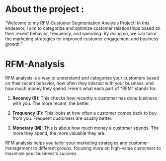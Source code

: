 # About the project :
"Welcome to my RFM Customer Segmentation Analysis Project! In this endeavor, I aim to categorize and optimize customer relationships based on their recent behavior, frequency, and spending. By doing so, we can tailor the marketing strategies for improved customer engagement and business growth."

# RFM-Analysis

RFM analysis is a way to understand and categorize your customers based on their recent behavior, how often they interact with your business, and how much money they spend. Here's what each part of "RFM" stands for:

1. **Recency (R)**: This checks how recently a customer has done business with you. The more recent, the better.

2. **Frequency (F)**: This looks at how often a customer comes back to buy from you. Frequent customers are usually better.

3. **Monetary (M)**: This is about how much money a customer spends. The more they spend, the more valuable they are.

RFM analysis helps you tailor your marketing strategies and customer management to different groups, focusing more on high-value customers to maximize your business's success.

